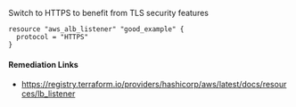 
Switch to HTTPS to benefit from TLS security features

```hcl
resource "aws_alb_listener" "good_example" {
  protocol = "HTTPS"
}
```

#### Remediation Links
 - https://registry.terraform.io/providers/hashicorp/aws/latest/docs/resources/lb_listener

